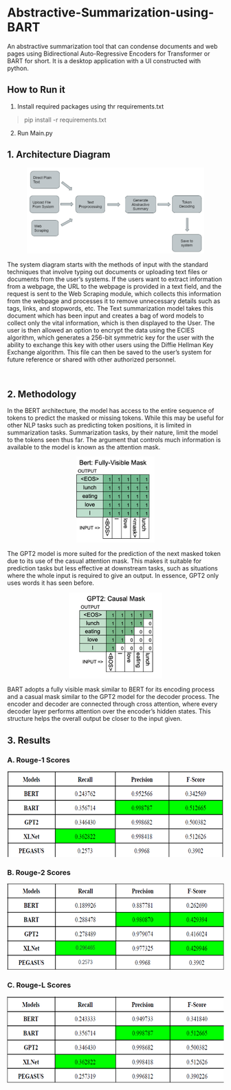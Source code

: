 # Abstractive-Summarization-using-BART
An abstractive summarization tool that can condense documents and web pages using Bidirectional Auto-Regressive Encoders for Transformer or BART for short. It is a desktop application with a UI constructed with python.

## How to Run it
  1. Install required packages using thr requirements.txt 
  > pip install -r requirements.txt
  2. Run Main.py


## 1. Architecture Diagram
<p align="center">
  <img src="https://github.com/Srinivas-Natarajan/Abstractive-Summarization-using-BART/blob/main/images/Architecture%20Diagram.png" alt="Architecture Diagram" height="200"/>
</p>

<p>
The system diagram starts with the methods of input with the standard techniques that involve typing out documents or uploading text files or documents from the user’s systems. If the users want to extract information from a webpage, the URL to the webpage is provided in a text field, and the request is sent to the Web Scraping module, which collects this information from the webpage and processes it to remove unnecessary details such as tags, links, and stopwords, etc. The Text summarization model takes this document which has been input and creates a bag of word models to collect only the vital information, which is then displayed to the User. The user is then allowed an option to encrypt the data using the ECIES algorithm, which generates a 256-bit symmetric key for the user with the ability to exchange this key with other users using the Diffie Hellman Key Exchange algorithm. This file can then be saved to the user’s system for future reference or shared with other authorized personnel.
</p>

<br>

## 2. Methodology

<p>
In the BERT architecture, the model has access to the entire sequence of tokens to predict the masked or missing tokens. While this may be useful for other NLP tasks such as predicting token positions, it is limited in summarization tasks. Summarization tasks, by their nature, limit the model to the tokens seen thus far. The argument that controls much information is available to the model is known as the attention mask.
</p>

<p align="center">
  <img src="https://github.com/Srinivas-Natarajan/Abstractive-Summarization-using-BART/blob/main/images/BERT%20Mask.png" alt="BERT Mask" height="200"/>
</p>

<p>
The GPT2 model is more suited for the prediction of the next masked token due to its use of the casual attention mask. This makes it suitable for prediction tasks but less effective at downstream tasks, such as situations where the whole input is required to give an output. In essence, GPT2 only uses words it has seen before.
</p>

<p align="center">
  <img src="https://github.com/Srinivas-Natarajan/Abstractive-Summarization-using-BART/blob/main/images/GPT2%20mask.png" alt="GPT2 Mask" height="200"/>
</p>

<p>
BART adopts a fully visible mask similar to BERT for its encoding process and a casual mask similar to the GPT2 model for the decoder process. The encoder and decoder are connected through cross attention, where every decoder layer performs attention over the encoder’s hidden states. This structure helps the overall output be closer to the input given.
</p>


## 3. Results

### A. Rouge-1 Scores
<img src="https://github.com/Srinivas-Natarajan/Abstractive-Summarization-using-BART/blob/main/images/Rouge_1.png" alt="Rouge1" height="200"/>

### B. Rouge-2 Scores
<img src="https://github.com/Srinivas-Natarajan/Abstractive-Summarization-using-BART/blob/main/images/Rouge_2.png" alt="Rouge1" height="200"/>    

### C. Rouge-L Scores
<img src="https://github.com/Srinivas-Natarajan/Abstractive-Summarization-using-BART/blob/main/images/Rouge_L.png" alt="Rouge1" height="200"/>  
                                                                                                                                       





